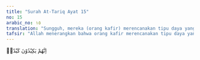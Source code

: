 ```yaml
---
title: "Surah At-Tariq Ayat 15"
no: 15
arabic_no: ١٥
translation: "Sungguh, mereka (orang kafir) merencanakan tipu daya yang jahat."
tafsir: "Allah menerangkan bahwa orang kafir merencanakan tipu daya yang jahat dengan mengatakan tidak ada hari kebangkitan, sebagaimana diterangkan Allah dalam ayat-ayat berikut ini tentang apa-apa yang telah mereka katakan:\n\nDan tentu mereka akan mengatakan (pula), \"Hidup hanyalah di dunia ini, dan kita tidak akan dibangkitkan.\" (al-An'am/6: 29)\n\nDan dia membuat perumpamaan bagi Kami dan melupakan asal kejadiannya; dia berkata, \"Siapakah yang dapat menghidupkan tulang-belulang, yang telah hancur luluh?\" (Yasin/36: 78)\n\nTipu daya itu adakalanya berupa fitnah yang menyatakan bahwa Nabi Muhammad tukang sihir, penyair, atau gila. Pada puncaknya, mereka merencanakan untuk membunuh Nabi Muhammad, sebagaimana firman Allah:\n\nDan (ingatlah), ketika orang-orang kafir (Quraisy) memikirkan tipu daya terhadapmu (Muhammad) untuk menangkap dan memenjarakanmu atau membunuhmu, atau mengusirmu. Mereka membuat tipu daya dan Allah menggagalkan tipu daya itu. Allah adalah sebaik-baik pembalas tipu daya. (al-Anfal/8: 30)"
---
```

اِنَّهُمْ يَكِيْدُوْنَ كَيْدًاۙ 